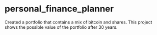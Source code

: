 # personal_finance_planner

Created a portfolio that contains a mix of bitcoin and shares. This project shows the possible value of the portfolio after 30 years.
